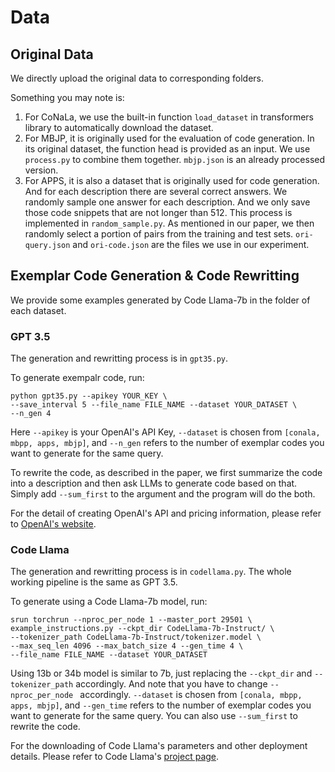 

# Data

## Original Data

We directly upload the original data to corresponding folders.

Something you may note is:

1. For CoNaLa, we use the built-in function `load_dataset` in transformers library
to automatically download the dataset.
2. For MBJP, it is originally used for the evaluation of code generation.
In its original dataset, the function head is provided as an input. 
We use `process.py` to combine them together. `mbjp.json` is an already
processed version.
3. For APPS, it is also a dataset that is originally used for code generation. 
And for each description there are several correct answers. 
We randomly sample one answer for each description. And we only save those 
code snippets that are not longer than 512. This process is implemented in `random_sample.py`.
As mentioned in our paper, we then randomly select 
a portion of pairs from the training and test sets. `ori-query.json` and 
`ori-code.json` are the files we use in our experiment.

## Exemplar Code Generation & Code Rewritting

We provide some examples generated by Code Llama-7b in the folder of each dataset.

### GPT 3.5
The generation and rewritting process is in `gpt35.py`.

To generate exempalr code, run:
```angular2html
python gpt35.py --apikey YOUR_KEY \
--save_interval 5 --file_name FILE_NAME --dataset YOUR_DATASET \
--n_gen 4
```
Here `--apikey` is your OpenAI's API Key, `--dataset` is chosen from
`[conala, mbpp, apps, mbjp]`, and `--n_gen` refers to the number of exemplar codes
you want to generate for the same query.

To rewrite the code, as described in the paper, we first summarize the code into a description
and then ask LLMs to generate code based on that. Simply add `--sum_first` to the argument
and the program will do the both.

For the detail of creating OpenAI's API and pricing information,
please refer to [OpenAI's website](https://openai.com/product).

### Code Llama
The generation and rewritting process is in `codellama.py`.
The whole working pipeline is the same as GPT 3.5.

To generate using a Code Llama-7b model, run:
```angular2html
srun torchrun --nproc_per_node 1 --master_port 29501 \
example_instructions.py --ckpt_dir CodeLlama-7b-Instruct/ \
--tokenizer_path CodeLlama-7b-Instruct/tokenizer.model \
--max_seq_len 4096 --max_batch_size 4 --gen_time 4 \
--file_name FILE_NAME --dataset YOUR_DATASET
```

Using 13b or 34b model is similar to 7b, just replacing the `--ckpt_dir` and 
`--tokenizer_path` accordingly. And note that you have to change `--nproc_per_node ` accordingly. `--dataset` is chosen from
`[conala, mbpp, apps, mbjp]`, and `--gen_time` refers to the number of exemplar codes
you want to generate for the same query. You can also use `--sum_first` to rewrite the code.

For the downloading of Code Llama's parameters and other deployment details.
Please refer to Code Llama's [project page](https://github.com/facebookresearch/codellama).


